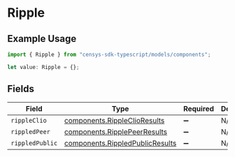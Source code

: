 # Ripple

## Example Usage

```typescript
import { Ripple } from "censys-sdk-typescript/models/components";

let value: Ripple = {};
```

## Fields

| Field                                                                              | Type                                                                               | Required                                                                           | Description                                                                        |
| ---------------------------------------------------------------------------------- | ---------------------------------------------------------------------------------- | ---------------------------------------------------------------------------------- | ---------------------------------------------------------------------------------- |
| `rippleClio`                                                                       | [components.RippleClioResults](../../models/components/rippleclioresults.md)       | :heavy_minus_sign:                                                                 | N/A                                                                                |
| `rippledPeer`                                                                      | [components.RipplePeerResults](../../models/components/ripplepeerresults.md)       | :heavy_minus_sign:                                                                 | N/A                                                                                |
| `rippledPublic`                                                                    | [components.RippledPublicResults](../../models/components/rippledpublicresults.md) | :heavy_minus_sign:                                                                 | N/A                                                                                |